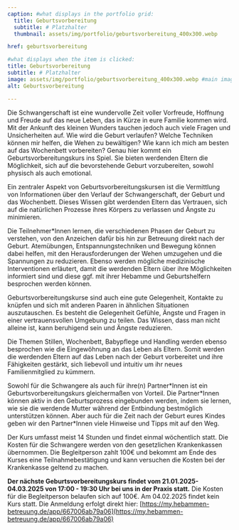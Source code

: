 ```yaml
---
caption: #what displays in the portfolio grid:
  title: Geburtsvorbereitung
  subtitle: # Platzhalter
  thumbnail: assets/img/portfolio/geburtsvorbereitung_400x300.webp

href: geburtsvorbereitung

#what displays when the item is clicked:
title: Geburtsvorbereitung
subtitle: # Platzhalter
image: assets/img/portfolio/geburtsvorbereitung_400x300.webp #main image, can be a link or a file in assets/img/portfolio
alt: Geburtsvorbereitung

---
```


Die Schwangerschaft ist eine wundervolle Zeit voller Vorfreude, Hoffnung und Freude auf das neue Leben, das in Kürze in eure Familie kommen wird. Mit der Ankunft des kleinen Wunders tauchen jedoch auch viele Fragen und Unsicherheiten auf. Wie wird die Geburt verlaufen? Welche Techniken können mir helfen, die Wehen zu bewältigen? Wie kann ich mich am besten auf das Wochenbett vorbereiten?
Genau hier kommt ein Geburtsvorbereitungskurs ins Spiel. Sie bieten werdenden Eltern die Möglichkeit, sich auf die bevorstehende Geburt vorzubereiten, sowohl physisch als auch emotional.

Ein zentraler Aspekt von Geburtsvorbereitungskursen ist die Vermittlung von Informationen über den Verlauf der Schwangerschaft, der Geburt und das Wochenbett. Dieses Wissen gibt werdenden Eltern das Vertrauen, sich auf die natürlichen Prozesse ihres Körpers zu verlassen und Ängste zu minimieren.

Die Teilnehmer*Innen lernen, die verschiedenen Phasen der Geburt zu verstehen, von den Anzeichen dafür bis hin zur Betreuung direkt nach der Geburt. Atemübungen, Entspannungstechniken und Bewegung können dabei helfen, mit den Herausforderungen der Wehen umzugehen und die Spannungen zu reduzieren. Ebenso werden mögliche medizinische Interventionen erläutert, damit die werdenden Eltern über ihre Möglichkeiten informiert sind und diese ggf. mit ihrer Hebamme und Geburtshelfern besprochen werden können.

Geburtsvorbereitungskurse sind auch eine gute Gelegenheit, Kontakte zu knüpfen und sich mit anderen Paaren in ähnlichen Situationen auszutauschen. Es besteht die Gelegenheit Gefühle, Ängste und Fragen in einer vertrauensvollen Umgebung zu teilen. Das Wissen, dass man nicht alleine ist, kann beruhigend sein und Ängste reduzieren.

Die Themen Stillen, Wochenbett, Babypflege und Handling werden ebenso besprochen wie die Eingewöhnung an das Leben als Eltern. Somit werden die werdenden Eltern auf das Leben nach der Geburt vorbereitet und ihre Fähigkeiten gestärkt, sich liebevoll und intuitiv um ihr neues Familienmitglied zu kümmern.

Sowohl für die Schwangere als auch für ihre(n) Partner\*Innen ist ein Geburtsvorbereitungskurs gleichermaßen von Vorteil. Die Partner\*Innen können aktiv in den Geburtsprozess eingebunden werden, indem sie lernen, wie sie die werdende Mutter während der Entbindung bestmöglich unterstützen können. Aber auch für die Zeit nach der Geburt eures Kindes geben wir den Partner*Innen viele Hinweise und Tipps mit auf den Weg.

Der Kurs umfasst meist 14 Stunden und findet einmal wöchentlich statt. Die Kosten für die Schwangere werden von den gesetzlichen Krankenkassen übernommen. Die Begleitperson zahlt 100€ und bekommt am Ende des Kurses eine Teilnahmebestätigung und kann versuchen die Kosten bei der Krankenkasse geltend zu machen.

**Der nächste Geburtsvorbereitungskurs findet vom 21.01.2025-04.03.2025 von 17:00 - 19:30 Uhr bei uns in der Praxis statt.** Die Kosten für die Begleitperson belaufen sich auf 100€. Am 04.02.2025 findet kein Kurs statt. Die Anmeldung erfolgt direkt hier: [https://my.hebammen-betreuung.de/app/667006ab79a06](https://my.hebammen-betreuung.de/app/667006ab79a06)
